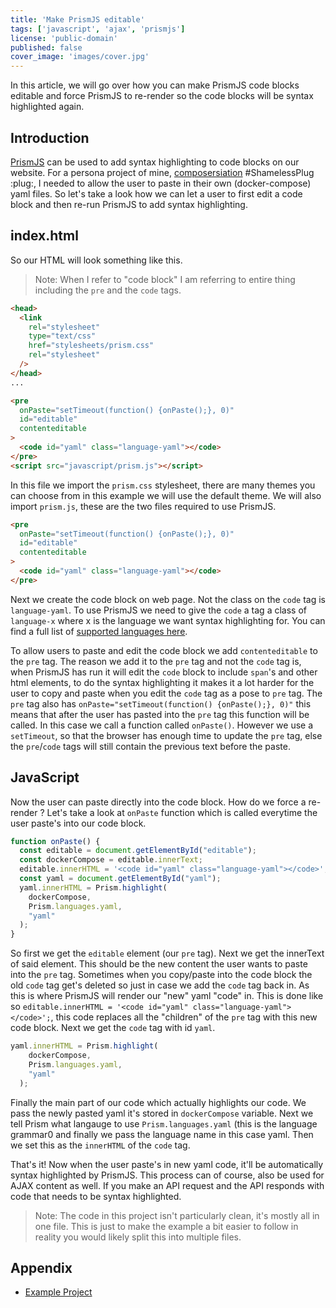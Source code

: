 ```yaml
---
title: 'Make PrismJS editable'
tags: ['javascript', 'ajax', 'prismjs']
license: 'public-domain'
published: false
cover_image: 'images/cover.jpg'
---
```


In this article, we will go over how you can make PrismJS code blocks editable and force PrismJS to re-render so the code
blocks will be syntax highlighted again.

## Introduction

[PrismJS](https://prismjs.com/) can be used to add syntax highlighting to code blocks on our website. For a persona
project of mine, [composersiation](composerisation.haseebmajid.dev/) #ShamelessPlug :plug:, I needed to allow the user
to paste in their own (docker-compose) yaml files. So let's take a look how we can let a user to first edit a code block
and then re-run PrismJS to add syntax highlighting.

## index.html

So our HTML will look something like this. 

> Note: When I refer to "code block" I am referring to entire thing including the `pre` and the `code` tags.

```html
<head>
  <link
    rel="stylesheet"
    type="text/css"
    href="stylesheets/prism.css"
    rel="stylesheet"
  />
</head>
...

<pre
  onPaste="setTimeout(function() {onPaste();}, 0)"
  id="editable"
  contenteditable
>
  <code id="yaml" class="language-yaml"></code>
</pre>
<script src="javascript/prism.js"></script>
```
In this file we import the `prism.css` stylesheet, there are many themes you can choose
from in this example we will use the default theme. We will also import `prism.js`, these are the two files required to use PrismJS.

```html
<pre
  onPaste="setTimeout(function() {onPaste();}, 0)"
  id="editable"
  contenteditable
>
  <code id="yaml" class="language-yaml"></code>
</pre>
```

Next we create the code block on web page. Not the class on the `code` tag is `language-yaml`. To use PrismJS we
need to give the `code` a tag a class of `language-x` where x is the language we want syntax highlighting for.
You can find a full list of [supported languages here](https://prismjs.com/#supported-languages).

To allow users to paste and edit the code block we add `contenteditable` to the `pre` tag. The reason we add it to the `pre`
tag and not the `code` tag is, when PrismJS has run it will edit the `code` block to include `span`'s and other html elements,
to do the syntax highlighting it makes it a lot harder for the user to copy and paste when you edit the `code` tag as a pose to
`pre` tag. The `pre` tag also has `onPaste="setTimeout(function() {onPaste();}, 0)"` this means that after the user has pasted
into the `pre` tag this function will be called. In this case we call a function called `onPaste()`. However we use a `setTimeout`,
so that the browser has enough time to update the `pre` tag, else the `pre`/`code` tags will still contain the previous text before
the paste.

## JavaScript

Now the user can paste directly into the code block. How do we force a re-render ? Let's take a look at `onPaste` function which
is called everytime the user paste's into our code block.

```js
function onPaste() {
  const editable = document.getElementById("editable");
  const dockerCompose = editable.innerText;
  editable.innerHTML = '<code id="yaml" class="language-yaml"></code>';
  const yaml = document.getElementById("yaml");
  yaml.innerHTML = Prism.highlight(
    dockerCompose,
    Prism.languages.yaml,
    "yaml"
  );
}
```

So first we get the `editable` element (our `pre` tag). Next we get the innerText of said element. This should be the new content
the user wants to paste into the `pre` tag. Sometimes when you copy/paste into the code block the old `code` tag get's deleted
so just in case we add the `code` tag back in. As this is where PrismJS will render our "new" yaml "code" in. This is done like so
`editable.innerHTML = '<code id="yaml" class="language-yaml"></code>';`, this code replaces all the "children" of the `pre` tag
with this new code block. Next we get the `code` tag with id `yaml`.

```js
yaml.innerHTML = Prism.highlight(
    dockerCompose,
    Prism.languages.yaml,
    "yaml"
  );
```

Finally the main part of our code which actually highlights our code. We pass the newly pasted yaml it's stored in `dockerCompose`
variable. Next we tell Prism what langauge to use `Prism.languages.yaml` (this is the language grammar0 and finally we pass the
language name in this case yaml. Then we set this as the `innerHTML` of the `code` tag. 

That's it! Now when the user paste's in new yaml code, it'll be automatically syntax highlighted by PrismJS. This process
can of course, also be used for AJAX content as well. If you make an API request and the API responds with code that needs
to be syntax highlighted.

> Note: The code in this project isn't particularly clean, it's mostly all in one file. This is just to make the example a bit easier to follow in reality you would likely split this into multiple files.

## Appendix

- [Example Project](https://composerisation.haseebmajid.dev/#yaml)
